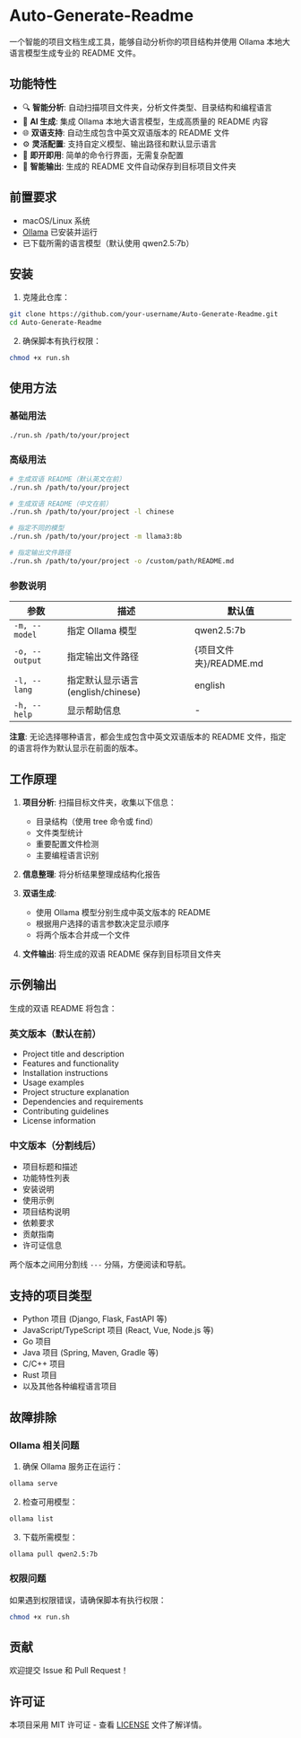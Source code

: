 # Auto-Generate-Readme

一个智能的项目文档生成工具，能够自动分析你的项目结构并使用 Ollama 本地大语言模型生成专业的 README 文件。

## 功能特性

- 🔍 **智能分析**: 自动扫描项目文件夹，分析文件类型、目录结构和编程语言
- 🤖 **AI 生成**: 集成 Ollama 本地大语言模型，生成高质量的 README 内容
- 🌐 **双语支持**: 自动生成包含中英文双语版本的 README 文件
- ⚙️ **灵活配置**: 支持自定义模型、输出路径和默认显示语言
- 🎯 **即开即用**: 简单的命令行界面，无需复杂配置
- 📁 **智能输出**: 生成的 README 文件自动保存到目标项目文件夹

## 前置要求

- macOS/Linux 系统
- [Ollama](https://ollama.ai/) 已安装并运行
- 已下载所需的语言模型（默认使用 qwen2.5:7b）

## 安装

1. 克隆此仓库：
```bash
git clone https://github.com/your-username/Auto-Generate-Readme.git
cd Auto-Generate-Readme
```

2. 确保脚本有执行权限：
```bash
chmod +x run.sh
```

## 使用方法

### 基础用法

```bash
./run.sh /path/to/your/project
```

### 高级用法

```bash
# 生成双语 README（默认英文在前）
./run.sh /path/to/your/project

# 生成双语 README（中文在前）
./run.sh /path/to/your/project -l chinese

# 指定不同的模型
./run.sh /path/to/your/project -m llama3:8b

# 指定输出文件路径
./run.sh /path/to/your/project -o /custom/path/README.md
```

### 参数说明

| 参数 | 描述 | 默认值 |
|------|------|--------|
| `-m, --model` | 指定 Ollama 模型 | qwen2.5:7b |
| `-o, --output` | 指定输出文件路径 | {项目文件夹}/README.md |
| `-l, --lang` | 指定默认显示语言 (english/chinese) | english |
| `-h, --help` | 显示帮助信息 | - |

**注意**: 无论选择哪种语言，都会生成包含中英文双语版本的 README 文件，指定的语言将作为默认显示在前面的版本。

## 工作原理

1. **项目分析**: 扫描目标文件夹，收集以下信息：
   - 目录结构（使用 tree 命令或 find）
   - 文件类型统计
   - 重要配置文件检测
   - 主要编程语言识别

2. **信息整理**: 将分析结果整理成结构化报告

3. **双语生成**:
   - 使用 Ollama 模型分别生成中英文版本的 README
   - 根据用户选择的语言参数决定显示顺序
   - 将两个版本合并成一个文件

4. **文件输出**: 将生成的双语 README 保存到目标项目文件夹

## 示例输出

生成的双语 README 将包含：

### 英文版本（默认在前）
- Project title and description
- Features and functionality
- Installation instructions
- Usage examples
- Project structure explanation
- Dependencies and requirements
- Contributing guidelines
- License information

### 中文版本（分割线后）
- 项目标题和描述
- 功能特性列表
- 安装说明
- 使用示例
- 项目结构说明
- 依赖要求
- 贡献指南
- 许可证信息

两个版本之间用分割线 `---` 分隔，方便阅读和导航。

## 支持的项目类型

- Python 项目 (Django, Flask, FastAPI 等)
- JavaScript/TypeScript 项目 (React, Vue, Node.js 等)
- Go 项目
- Java 项目 (Spring, Maven, Gradle 等)
- C/C++ 项目
- Rust 项目
- 以及其他各种编程语言项目

## 故障排除

### Ollama 相关问题

1. 确保 Ollama 服务正在运行：
```bash
ollama serve
```

2. 检查可用模型：
```bash
ollama list
```

3. 下载所需模型：
```bash
ollama pull qwen2.5:7b
```

### 权限问题

如果遇到权限错误，请确保脚本有执行权限：
```bash
chmod +x run.sh
```

## 贡献

欢迎提交 Issue 和 Pull Request！

## 许可证

本项目采用 MIT 许可证 - 查看 [LICENSE](LICENSE) 文件了解详情。
